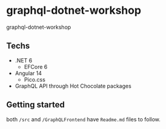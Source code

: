 # graphql-dotnet-workshop
graphql-dotnet-workshop

## Techs

- .NET 6
  - EFCore 6
- Angular 14
  - Pico.css
- GraphQL API through Hot Chocolate packages

## Getting started

both `/src` and `/GraphQLFrontend` have `Readme.md` files to follow.

